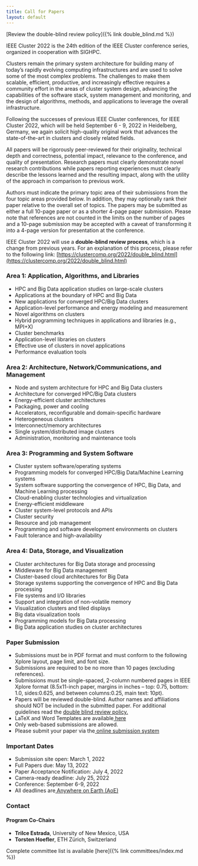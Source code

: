 ```yaml
---
title: Call for Papers
layout: default
---
```

<!--##### **[Download PDF of the CFP](https://clustercomp.org/2022/pdf/call_for_papers.pdf)**-->

[Review the double-blind review policy]({% link double_blind.md %})

IEEE Cluster 2022 is the 24th edition of the IEEE Cluster conference series, organized in cooperation with SIGHPC.

Clusters remain the primary system architecture for building many of today’s rapidly evolving computing infrastructures and are used to solve some of the most complex problems. The challenges to make them scalable, efficient, productive, and increasingly effective requires a community effort in the areas of cluster system design, advancing the capabilities of the software stack, system management and monitoring, and the design of algorithms, methods, and applications to leverage the overall infrastructure.

Following the successes of previous IEEE Cluster conferences, for IEEE Cluster 2022, which will be held September 6 - 9, 2022 in Heidelberg, Germany, we again solicit high-quality original work that advances the state-of-the-art in clusters and closely related fields.

All papers will be rigorously peer-reviewed for their originality, technical depth and correctness, potential impact, relevance to the conference, and quality of presentation. Research papers must clearly demonstrate novel research contributions while papers reporting experiences must clearly describe the lessons learned and the resulting impact, along with the utility of the approach in comparison to previous work.

Authors must indicate the primary topic area of their submissions from the four topic areas provided below. In addition, they may optionally rank their paper relative to the overall set of topics. The papers may be submitted as either a full 10-page paper or as a shorter 4-page paper submission. Please note that references are not counted in the limits on the number of pages and a 10-page submission may be accepted with a caveat of transforming it into a 4-page version for presentation at the conference.

IEEE Cluster 2022 will use a **double-blind review process**, which is a change from previous years. For an explanation of this process, please refer to the following link: [https://clustercomp.org/2022/double_blind.html](https://clustercomp.org/2022/double_blind.html)


### **Area 1: Application, Algorithms, and Libraries**



* HPC and Big Data application studies on large-scale clusters
* Applications at the boundary of HPC and Big Data
* New applications for converged HPC/Big Data clusters
* Application-level performance and energy modeling and measurement
* Novel algorithms on clusters
* Hybrid programming techniques in applications and libraries (e.g., MPI+X)
* Cluster benchmarks
* Application-level libraries on clusters
* Effective use of clusters in novel applications
* Performance evaluation tools


### **Area 2: Architecture, Network/Communications, and Management**



* Node and system architecture for HPC and Big Data clusters
* Architecture for converged HPC/Big Data clusters
* Energy-efficient cluster architectures
* Packaging, power and cooling
* Accelerators, reconfigurable and domain-specific hardware
* Heterogeneous clusters
* Interconnect/memory architectures
* Single system/distributed image clusters
* Administration, monitoring and maintenance tools


### **Area 3: Programming and System Software**



* Cluster system software/operating systems
* Programming models for converged HPC/Big Data/Machine Learning systems
* System software supporting the convergence of HPC, Big Data, and Machine Learning processing
* Cloud-enabling cluster technologies and virtualization
* Energy-efficient middleware
* Cluster system-level protocols and APIs
* Cluster security
* Resource and job management
* Programming and software development environments on clusters
* Fault tolerance and high-availability


### **Area 4: Data, Storage, and Visualization**



* Cluster architectures for Big Data storage and processing
* Middleware for Big Data management
* Cluster-based cloud architectures for Big Data
* Storage systems supporting the convergence of HPC and Big Data processing
* File systems and I/O libraries
* Support and integration of non-volatile memory
* Visualization clusters and tiled displays
* Big data visualization tools
* Programming models for Big Data processing
* Big Data application studies on cluster architectures


### **Paper Submission**



* Submissions must be in PDF format and must conform to the following Xplore layout, page limit, and font size.
* Submissions are required to be no more than 10 pages (excluding references).
* Submissions must be single-spaced, 2-column numbered pages in IEEE Xplore format (8.5x11-inch paper, margins in inches – top: 0.75, bottom: 1.0, sides:0.625, and between columns:0.25, main text: 10pt).
* Papers will be reviewed double-blind. Author names and affiliations should NOT be included in the submitted paper. For additional guidelines read the [double blind review policy.](https://clustercomp.org/2022/double_blind.html)
* LaTeX and Word Templates are available[ here](http://www.ieee.org/conferences_events/conferences/publishing/templates.html)
* Only web-based submissions are allowed.
* Please submit your paper via the[ online submission system](https://ssl.linklings.net/conferences/ieeecluster/)


### **Important Dates**



* Submission site open: March 1, 2022
* Full Papers due: May 13, 2022
* Paper Acceptance Notification: July 4, 2022
* Camera-ready deadline: July 25, 2022
* Conference: September 6-9, 2022
* All deadlines are[ Anywhere on Earth (AoE)](https://www.timeanddate.com/time/zones/aoe)


### **Contact**


#### **Program Co-Chairs**

* **Trilce Estrada**, University of New Mexico, USA
* **Torsten Hoefler**, ETH Zürich, Switzerland

Complete committee list is available [here]({% link committees/index.md %})